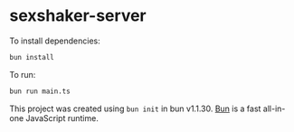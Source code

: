 # sexshaker-server

To install dependencies:

```bash
bun install
```

To run:

```bash
bun run main.ts
```

This project was created using `bun init` in bun v1.1.30. [Bun](https://bun.sh) is a fast all-in-one JavaScript runtime.
